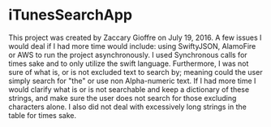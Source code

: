 # iTunesSearchApp

This project was created by Zaccary Gioffre on July 19, 2016. A few issues I would deal if I had more time would include: 
using SwiftyJSON, AlamoFire or AWS to run the project asynchronously. I used Synchronous calls for times sake and to only utilize the swift language. Furthermore, I was not sure of what is, or is not excluded text to search by; meaning could the user simply search for "the" or use non Alpha-numeric text. If I had more time I would clarify what is or is not searchable and keep a dictionary of these strings, and make sure the user does not search for those excluding characters alone. I also did not deal with excessively long strings 
in the table for times sake. 
